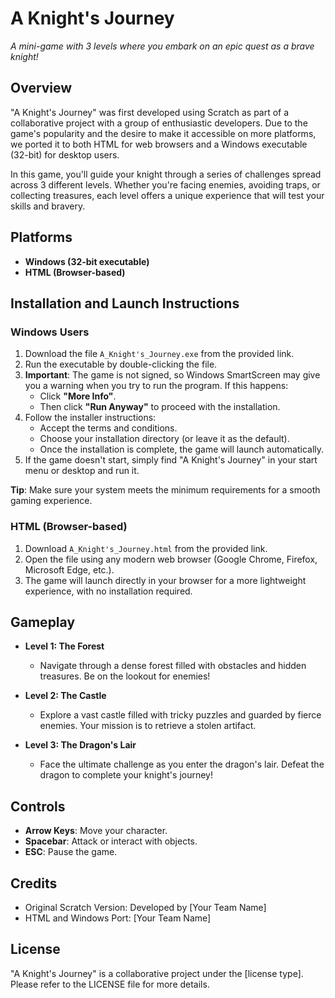 # A Knight's Journey

_A mini-game with 3 levels where you embark on an epic quest as a brave knight!_

## Overview

"A Knight's Journey" was first developed using Scratch as part of a collaborative project with a group of enthusiastic developers. Due to the game's popularity and the desire to make it accessible on more platforms, we ported it to both HTML for web browsers and a Windows executable (32-bit) for desktop users.

In this game, you'll guide your knight through a series of challenges spread across 3 different levels. Whether you're facing enemies, avoiding traps, or collecting treasures, each level offers a unique experience that will test your skills and bravery.

## Platforms

- **Windows (32-bit executable)**
- **HTML (Browser-based)**

## Installation and Launch Instructions

### Windows Users
1. Download the file `A_Knight's_Journey.exe` from the provided link.
2. Run the executable by double-clicking the file.
3. **Important**: The game is not signed, so Windows SmartScreen may give you a warning when you try to run the program. If this happens:
   - Click **"More Info"**.
   - Then click **"Run Anyway"** to proceed with the installation.
4. Follow the installer instructions:
   - Accept the terms and conditions.
   - Choose your installation directory (or leave it as the default).
   - Once the installation is complete, the game will launch automatically.
5. If the game doesn't start, simply find "A Knight's Journey" in your start menu or desktop and run it.

**Tip**: Make sure your system meets the minimum requirements for a smooth gaming experience.

### HTML (Browser-based)
1. Download `A_Knight's_Journey.html` from the provided link.
2. Open the file using any modern web browser (Google Chrome, Firefox, Microsoft Edge, etc.).
3. The game will launch directly in your browser for a more lightweight experience, with no installation required.

## Gameplay

- **Level 1: The Forest**
  - Navigate through a dense forest filled with obstacles and hidden treasures. Be on the lookout for enemies!
  
- **Level 2: The Castle**
  - Explore a vast castle filled with tricky puzzles and guarded by fierce enemies. Your mission is to retrieve a stolen artifact.

- **Level 3: The Dragon's Lair**
  - Face the ultimate challenge as you enter the dragon's lair. Defeat the dragon to complete your knight's journey!

## Controls

- **Arrow Keys**: Move your character.
- **Spacebar**: Attack or interact with objects.
- **ESC**: Pause the game.

## Credits

- Original Scratch Version: Developed by [Your Team Name]  
- HTML and Windows Port: [Your Team Name]  

## License

"A Knight's Journey" is a collaborative project under the [license type]. Please refer to the LICENSE file for more details.
